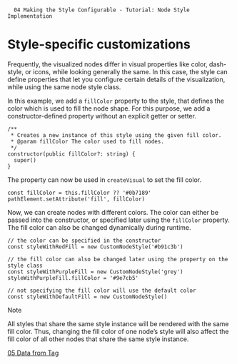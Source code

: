<!--
 //////////////////////////////////////////////////////////////////////////////
 // @license
 // This file is part of yFiles for HTML 2.6.0.3.
 // Use is subject to license terms.
 //
 // Copyright (c) 2000-2024 by yWorks GmbH, Vor dem Kreuzberg 28,
 // 72070 Tuebingen, Germany. All rights reserved.
 //
 //////////////////////////////////////////////////////////////////////////////
-->
#

      04 Making the Style Configurable - Tutorial: Node Style Implementation

# Style-specific customizations

Frequently, the visualized nodes differ in visual properties like color, dash-style, or icons, while looking generally the same. In this case, the style can define properties that let you configure certain details of the visualization, while using the same node style class.

In this example, we add a `fillColor` property to the style, that defines the color which is used to fill the node shape. For this purpose, we add a constructor-defined property without an explicit getter or setter.

```
/**
 * Creates a new instance of this style using the given fill color.
 * @param fillColor The color used to fill nodes.
 */
constructor(public fillColor?: string) {
  super()
}
```

The property can now be used in `createVisual` to set the fill color.

```
const fillColor = this.fillColor ?? '#0b7189'
pathElement.setAttribute('fill', fillColor)
```

Now, we can create nodes with different colors. The color can either be passed into the constructor, or specified later using the `fillColor` property. The fill color can also be changed dynamically during runtime.

```
// the color can be specified in the constructor
const styleWithRedFill = new CustomNodeStyle('#b91c3b')

// the fill color can also be changed later using the property on the style class
const styleWithPurpleFill = new CustomNodeStyle('grey')
styleWithPurpleFill.fillColor = '#9e7cb5'

// not specifying the fill color will use the default color
const styleWithDefaultFill = new CustomNodeStyle()
```

Note

All styles that share the same style instance will be rendered with the same fill color. Thus, changing the fill color of one node’s style will also affect the fill color of all other nodes that share the same style instance.

[05 Data from Tag](../../tutorial-style-implementation-node/05-data-from-tag/)
